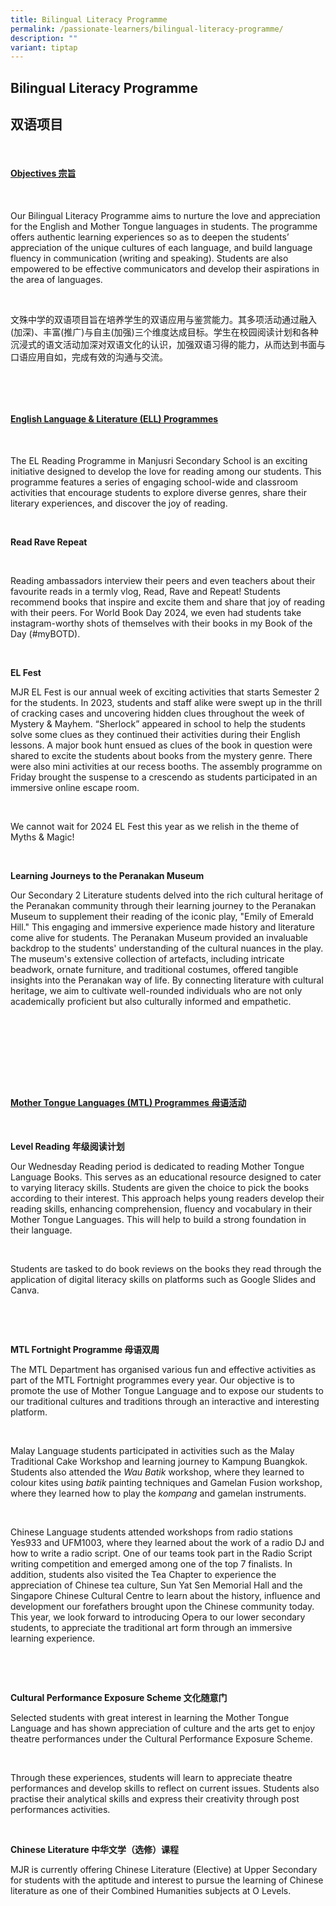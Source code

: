 ```yaml
---
title: Bilingual Literacy Programme
permalink: /passionate-learners/bilingual-literacy-programme/
description: ""
variant: tiptap
---
```

<h2><strong>Bilingual Literacy Programme</strong></h2>
<h2><strong>双语项目</strong></h2>
<p>&nbsp;</p>
<h4><strong><u>Objectives 宗旨</u></strong></h4>
<p>&nbsp;</p>
<p>Our Bilingual Literacy Programme aims to nurture the love and appreciation
for the English and Mother Tongue languages in students. The programme
offers authentic learning experiences so as to deepen the students’ appreciation
of the unique cultures of each language, and build language fluency in
communication (writing and speaking). Students are also empowered to be
effective communicators and develop their aspirations in the area of languages.&nbsp;</p>
<p>&nbsp;</p>
<p>文殊中学的双语项目旨在培养学生的双语应用与鉴赏能力。其多项活动通过融入(加深)、丰富(推广)与自主(加强)三个维度达成目标。学生在校园阅读计划和各种沉浸式的语文活动加深对双语文化的认识，加强双语习得的能力，从而达到书面与口语应用自如，完成有效的沟通与交流。</p>
<p>&nbsp;</p>
<p>&nbsp;</p>
<h4><strong><u>English Language &amp; Literature (ELL) Programmes</u></strong></h4>
<p><strong>&nbsp;</strong>
</p>
<p>The EL Reading Programme in Manjusri Secondary School is an exciting initiative
designed to develop the love for reading among our students. This programme
features a series of engaging school-wide and classroom activities that
encourage students to explore diverse genres, share their literary experiences,
and discover the joy of reading.</p>
<p>&nbsp;</p>
<p><strong>Read Rave Repeat</strong>
</p>
<p></p>
<p>&nbsp;</p>
<p>Reading ambassadors interview their peers and even teachers about their
favourite reads in a termly vlog, Read, Rave and Repeat! Students recommend
books that inspire and excite them and share that joy of reading with their
peers. For World Book Day 2024, we even had students take instagram-worthy
shots of themselves with their books in my Book of the Day (#myBOTD).&nbsp;</p>
<p><strong>&nbsp;</strong>
</p>
<p><strong>EL Fest</strong>
</p>
<p>MJR EL Fest is our annual week of exciting activities that starts Semester
2 for the students. In 2023, students and staff alike were swept up in
the thrill of cracking cases and uncovering hidden clues throughout the
week of Mystery &amp; Mayhem. “Sherlock” appeared in school to help the
students solve some clues as they continued their activities during their
English lessons. A major book hunt ensued as clues of the book in question
were shared to excite the students about books from the mystery genre.
There were also mini activities at our recess booths. The assembly programme
on Friday brought the suspense to a crescendo as students participated
in an immersive online escape room.</p>
<p>&nbsp;</p>
<p>We cannot wait for 2024 EL Fest this year as we relish in the theme of
Myths &amp; Magic!</p>
<p><strong>&nbsp;</strong>
</p>
<p></p>
<p></p>
<p><strong>Learning Journeys to the Peranakan Museum</strong>
</p>
<p>Our Secondary 2 Literature students delved into the rich cultural heritage
of the Peranakan community through their learning journey to the Peranakan
Museum to supplement their reading of the iconic play, "Emily of Emerald
Hill." This engaging and immersive experience made history and literature
come alive for students. The Peranakan Museum provided an invaluable backdrop
to the students' understanding of the cultural nuances in the play. The
museum's extensive collection of artefacts, including intricate beadwork,
ornate furniture, and traditional costumes, offered tangible insights into
the Peranakan way of life. By connecting literature with cultural heritage,
we aim to cultivate well-rounded individuals who are not only academically
proficient but also culturally informed and empathetic.</p>
<p>&nbsp;</p>
<p></p>
<p></p>
<p>&nbsp;&nbsp;&nbsp;&nbsp;&nbsp;</p>
<p>&nbsp;</p>
<p>&nbsp;</p>
<h4><strong><u>Mother Tongue Languages (MTL) Programmes 母语活动</u></strong></h4>
<p>&nbsp;</p>
<p><strong>Level Reading 年级阅读计划</strong>
</p>
<p>Our Wednesday Reading period is dedicated to reading Mother Tongue Language
Books. This serves as an educational resource designed to cater to varying
literacy skills. Students are given the choice to pick the books according
to their interest. This approach helps young readers develop their reading
skills, enhancing comprehension, fluency and vocabulary in their Mother
Tongue Languages. This will help to build a strong foundation in their
language.</p>
<p>&nbsp;</p>
<p>Students are tasked to do book reviews on the books they read through
the application of digital literacy skills on platforms such as Google
Slides and Canva.</p>
<p>&nbsp;</p>
<p></p>
<p></p>
<p>&nbsp;</p>
<p><strong>MTL Fortnight Programme 母语双周</strong>
</p>
<p>The MTL Department has organised various fun and effective activities
as part of the MTL Fortnight programmes every year. Our objective is to
promote the use of Mother Tongue Language and to expose our students to
our traditional cultures and traditions through an interactive and interesting
platform.</p>
<p>&nbsp;</p>
<p>Malay Language students participated in activities such as the Malay Traditional
Cake Workshop and learning journey to Kampung Buangkok.&nbsp; Students
also attended the <em>Wau Batik</em> workshop, where they learned to colour
kites using <em>batik</em> painting techniques and Gamelan Fusion workshop,
where they learned how to play the <em>kompang</em> and gamelan instruments.&nbsp;</p>
<p>&nbsp;</p>
<p>Chinese Language students attended workshops from radio stations Yes933
and UFM1003, where they learned about the work of a radio DJ and how to
write a radio script. One of our teams took part in the Radio Script writing
competition and emerged among one of the top 7 finalists. In addition,
students also visited the Tea Chapter to experience the appreciation of
Chinese tea culture, Sun Yat Sen Memorial Hall and the Singapore Chinese
Cultural Centre to learn about the history, influence and development our
forefathers brought upon the Chinese community today. This year, we look
forward to introducing Opera to our lower secondary students, to appreciate
the traditional art form through an immersive learning experience.</p>
<p>&nbsp;</p>
<p></p>
<p></p>
<p>&nbsp;</p>
<p><strong>Cultural Performance Exposure Scheme 文化随意门</strong>
</p>
<p></p>
<p>Selected students with great interest in learning the Mother Tongue Language
and has shown appreciation of culture and the arts get to enjoy theatre
performances under the Cultural Performance Exposure Scheme.</p>
<p>&nbsp;</p>
<p>Through these experiences, students will learn to appreciate theatre performances
and develop skills to reflect on current issues. Students also practise
their analytical skills and express their creativity through post performances
activities.</p>
<p>&nbsp;</p>
<p><strong>Chinese Literature 中华文学（选修）课程</strong>
</p>
<p>MJR is currently offering Chinese Literature (Elective) at Upper Secondary
for students with the aptitude and interest to pursue the learning of Chinese
literature as one of their Combined Humanities subjects at O Levels.</p>
<p></p>